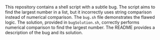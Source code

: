 This repository contains a shell script with a subtle bug. The script aims to find the largest number in a list, but it incorrectly uses string comparison instead of numerical comparison.  The `bug.sh` file demonstrates the flawed logic.  The solution, provided in `bugSolution.sh`, correctly performs numerical comparison to find the largest number.  The README provides a description of the bug and its solution.